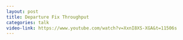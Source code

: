 ```yaml
---
layout: post
title: Departure Fix Throughput
categories: talk
video-link: https://www.youtube.com/watch?v=XxnI8XS-XGA&t=11506s
---
```


